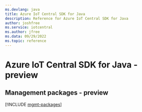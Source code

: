 ```yaml
---
ms.devlang: java
title: Azure IoT Central SDK for Java
description: Reference for Azure IoT Central SDK for Java
author: joshfree
ms.service: iotcentral
ms.author: jfree
ms.data: 09/29/2022
ms.topic: reference
---
```

# Azure IoT Central SDK for Java - preview

## Management packages - preview
[!INCLUDE [mgmt-packages](iot-central-mgmt-index.md)]